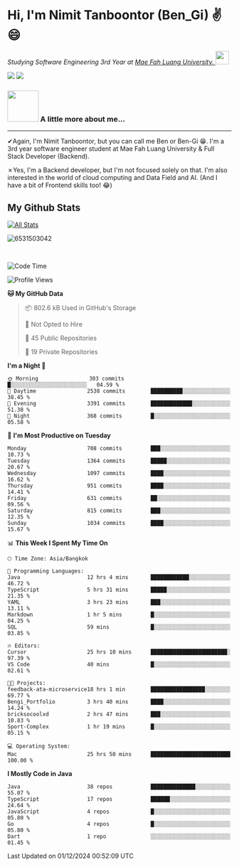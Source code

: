 # Hi, I'm Nimit Tanboontor (Ben_Gi) ✌😄
<p><em>Studying Software Engineering 3rd Year at <a href="https://en.mfu.ac.th/home.html"> Mae Fah Luang University.
</a><img src="https://media.giphy.com/media/WUlplcMpOCEmTGBtBW/giphy.gif" width="30"> </em></p>


[![](https://img.shields.io/badge/linkedin-%230077B5.svg?style=for-the-badge&logo=linkedin)]([https://www.linkedin.com/in/thanaphoom-babparn/](https://www.linkedin.com/in/nimit-tanbooutor-798139246/))
[![](https://img.shields.io/badge/Medium-12100E?style=for-the-badge&logo=medium&logoColor=white)](https://medium.com/@nimittanbooutor)

### <img src="https://media.giphy.com/media/VgCDAzcKvsR6OM0uWg/giphy.gif" width="70"> A little more about me...  

<hr> <!-- Horizontal line -->

&#10004;Again, I'm Nimit Tanboontor, but you can call me Ben or Ben-Gi 😁. I'm a 3rd year software engineer student at Mae Fah Luang University & Full Stack Developer (Backend).

&#10007;Yes, I'm a Backend developer, but I'm not focused solely on that. I'm also interested in the world of cloud computing and Data Field and AI. (And I have a bit of Frontend skills too! 😂)


## My Github Stats

[![All Stats](https://github-readme-stats.vercel.app/api?username=6531503042&show_icons=true&theme=algolia)](https://github.com/6531503042)

<p><img align="center" src="https://github-readme-streak-stats.herokuapp.com/?user=6531503042&" alt="6531503042" /></p>

<br />


<!--START_SECTION:waka-->
![Code Time](http://img.shields.io/badge/Code%20Time-250%20hrs%2031%20mins-blue)

![Profile Views](http://img.shields.io/badge/Profile%20Views-53-blue)

**🐱 My GitHub Data** 

> 📦 802.6 kB Used in GitHub's Storage 
 > 
> 🚫 Not Opted to Hire
 > 
> 📜 45 Public Repositories 
 > 
> 🔑 19 Private Repositories 
 > 
**I'm a Night 🦉** 

```text
🌞 Morning                303 commits         █░░░░░░░░░░░░░░░░░░░░░░░░   04.59 % 
🌆 Daytime                2538 commits        ██████████░░░░░░░░░░░░░░░   38.45 % 
🌃 Evening                3391 commits        █████████████░░░░░░░░░░░░   51.38 % 
🌙 Night                  368 commits         █░░░░░░░░░░░░░░░░░░░░░░░░   05.58 % 
```
📅 **I'm Most Productive on Tuesday** 

```text
Monday                   708 commits         ███░░░░░░░░░░░░░░░░░░░░░░   10.73 % 
Tuesday                  1364 commits        █████░░░░░░░░░░░░░░░░░░░░   20.67 % 
Wednesday                1097 commits        ████░░░░░░░░░░░░░░░░░░░░░   16.62 % 
Thursday                 951 commits         ████░░░░░░░░░░░░░░░░░░░░░   14.41 % 
Friday                   631 commits         ██░░░░░░░░░░░░░░░░░░░░░░░   09.56 % 
Saturday                 815 commits         ███░░░░░░░░░░░░░░░░░░░░░░   12.35 % 
Sunday                   1034 commits        ████░░░░░░░░░░░░░░░░░░░░░   15.67 % 
```


📊 **This Week I Spent My Time On** 

```text
🕑︎ Time Zone: Asia/Bangkok

💬 Programming Languages: 
Java                     12 hrs 4 mins       ████████████░░░░░░░░░░░░░   46.72 % 
TypeScript               5 hrs 31 mins       █████░░░░░░░░░░░░░░░░░░░░   21.35 % 
YAML                     3 hrs 23 mins       ███░░░░░░░░░░░░░░░░░░░░░░   13.11 % 
Markdown                 1 hr 5 mins         █░░░░░░░░░░░░░░░░░░░░░░░░   04.25 % 
SQL                      59 mins             █░░░░░░░░░░░░░░░░░░░░░░░░   03.85 % 

🔥 Editors: 
Cursor                   25 hrs 10 mins      ████████████████████████░   97.39 % 
VS Code                  40 mins             █░░░░░░░░░░░░░░░░░░░░░░░░   02.61 % 

🐱‍💻 Projects: 
feedback-ata-microservice18 hrs 1 min        █████████████████░░░░░░░░   69.77 % 
Bengi_Portfolio          3 hrs 40 mins       ████░░░░░░░░░░░░░░░░░░░░░   14.24 % 
bricksocoolxd            2 hrs 47 mins       ███░░░░░░░░░░░░░░░░░░░░░░   10.83 % 
Sport-Complex            1 hr 19 mins        █░░░░░░░░░░░░░░░░░░░░░░░░   05.15 % 

💻 Operating System: 
Mac                      25 hrs 50 mins      █████████████████████████   100.00 % 
```

**I Mostly Code in Java** 

```text
Java                     38 repos            ██████████████░░░░░░░░░░░   55.07 % 
TypeScript               17 repos            ██████░░░░░░░░░░░░░░░░░░░   24.64 % 
JavaScript               4 repos             █░░░░░░░░░░░░░░░░░░░░░░░░   05.80 % 
Go                       4 repos             █░░░░░░░░░░░░░░░░░░░░░░░░   05.80 % 
Dart                     1 repo              ░░░░░░░░░░░░░░░░░░░░░░░░░   01.45 % 
```




 Last Updated on 01/12/2024 00:52:09 UTC
<!--END_SECTION:waka-->
